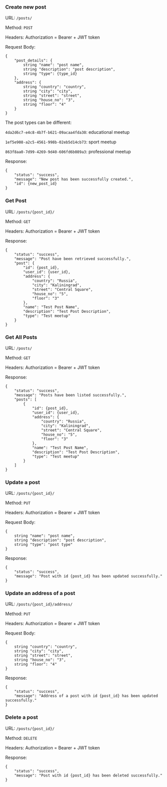 ### Create new post
URL: `/posts/`

Method: `POST`

Headers: Authorization = Bearer + JWT token

Request Body:
```
{
    "post_details": {
        string "name": "post name",  
        string "description": "post description", 
        string "type": {type_id}
    },
    "address": {
        string "country": "country",  
        string "city": "city",  
        string "street": "street",  
        string "house_no": "3",  
        string "floor": "4"  
    }
}
```

The post types can be different:

`4da2d6c7-e4c8-4b7f-b621-09acaa4fda30`: educational meetup

`1ef5e908-a2c5-4561-998b-02eb5d14cb73`: sport meetup

`863f8aa0-7d99-4269-9d40-606fd6b089a3`: professional meetup

Response:
```
{
    "status": "success",
    "message": "New post has been successfully created.",
    "id": {new_post_id} 
}
```

### Get Post
URL: `/posts/{post_id}/`

Method: `GET`

Headers: Authorization = Bearer + JWT token

Response:
```
{
    "status": "success",
    "message": "Post have been retrieved successfully.",
    "post": {
        "id": {post_id},
        "user_id": {user_id},
        "address": {
            "country": "Russia",
            "city": "Kaliningrad",
            "street": "Central Square",
            "house_no": "5",
            "floor": "3"
        },
        "name": "Test Post Name",
        "description": "Test Post Description",
        "type": "Test meetup"
    }
}
```

### Get All Posts
URL: `/posts/`

Method: `GET`

Headers: Authorization = Bearer + JWT token

Response:
```
{
    "status": "success",
    "message": "Posts have been listed successfully.",
    "posts": [
        {
            "id": {post_id},
            "user_id": {user_id},
            "address": {
                "country": "Russia",
                "city": "Kaliningrad",
                "street": "Central Square",
                "house_no": "5",
                "floor": "3"
            },
            "name": "Test Post Name",
            "description": "Test Post Description",
            "type": "Test meetup"
        }
    ]
}
```

### Update a post
URL: `/posts/{post_id}/`

Method: `PUT`

Headers: Authorization = Bearer + JWT token

Request Body:
```
{
    string "name": "post name",
    string "description": "post description",
    string "type": "post type"
}
```

Response:
```
{
    "status": "success",
    "message": "Post with id {post_id} has been updated successfully."
}
```


### Update an address of a post
URL: `/posts/{post_id}/address/`

Method: `PUT`

Headers: Authorization = Bearer + JWT token

Request Body:
```
{
    string "country": "country",  
    string "city": "city",  
    string "street": "street",  
    string "house_no": "3",  
    string "floor": "4"  
}
```

Response:
```
{
    "status": "success",
    "message": "Address of a post with id {post_id} has been updated successfully."
}
```


### Delete a post
URL: `/posts/{post_id}/`

Method: `DELETE`

Headers: Authorization = Bearer + JWT token

Response:
```
{
    "status": "success",
    "message": "Post with id {post_id} has been deleted successfully."
}
```